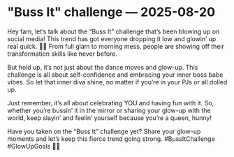 # "Buss It" challenge — 2025-08-20

Hey fam, let’s talk about the “Buss It” challenge that’s been blowing up on social media! This trend has got everyone dropping it low and glowin’ up real quick. 💃🔥 From full glam to morning mess, people are showing off their transformation skills like never before.

But hold up, it’s not just about the dance moves and glow-up. This challenge is all about self-confidence and embracing your inner boss babe vibes. So let that inner diva shine, no matter if you’re in your PJs or all dolled up.

Just remember, it’s all about celebrating YOU and having fun with it. So, whether you’re bussin’ it in the mirror or sharing your glow-up with the world, keep slayin’ and feelin’ yourself because you’re a queen, hunny!

Have you taken on the “Buss It” challenge yet? Share your glow-up moments and let’s keep this fierce trend going strong. #BussItChallenge #GlowUpGoals 💋✨